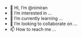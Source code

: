 - 👋 Hi, I’m @nimiran
- 👀 I’m interested in ...
- 🌱 I’m currently learning ...
- 💞️ I’m looking to collaborate on ...
- 📫 How to reach me ...

<!---
nimiran/nimiran is a ✨ special ✨ repository because its `README.md` (this file) appears on your GitHub profile.
You can click the Preview link to take a look at your changes.
--->

